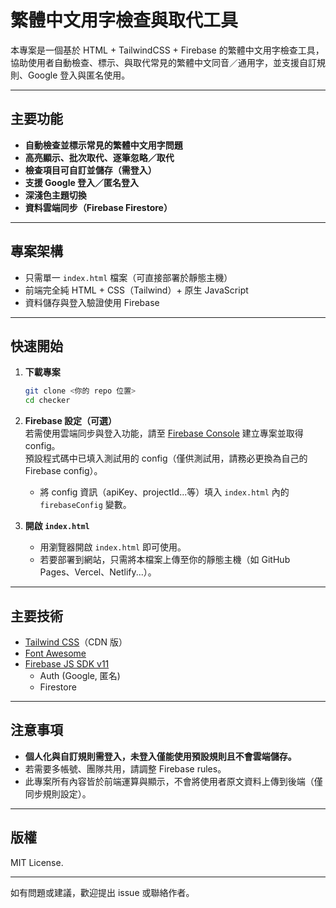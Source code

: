 

# 繁體中文用字檢查與取代工具

本專案是一個基於 HTML + TailwindCSS + Firebase 的繁體中文用字檢查工具，協助使用者自動檢查、標示、與取代常見的繁體中文同音／通用字，並支援自訂規則、Google 登入與匿名使用。

---

## 主要功能

- **自動檢查並標示常見的繁體中文用字問題**  
- **高亮顯示、批次取代、逐筆忽略／取代**  
- **檢查項目可自訂並儲存（需登入）**
- **支援 Google 登入／匿名登入**
- **深淺色主題切換**
- **資料雲端同步（Firebase Firestore）**

---

## 專案架構

- 只需單一 `index.html` 檔案（可直接部署於靜態主機）
- 前端完全純 HTML + CSS（Tailwind）+ 原生 JavaScript
- 資料儲存與登入驗證使用 Firebase

---

## 快速開始

1. **下載專案**
   ```bash
   git clone <你的 repo 位置>
   cd checker
   ```

2. **Firebase 設定（可選）**  
   若需使用雲端同步與登入功能，請至 [Firebase Console](https://console.firebase.google.com/) 建立專案並取得 config。  
   預設程式碼中已填入測試用的 config（僅供測試用，請務必更換為自己的 Firebase config）。

   - 將 config 資訊（apiKey、projectId...等）填入 `index.html` 內的 `firebaseConfig` 變數。

3. **開啟 `index.html`**
   - 用瀏覽器開啟 `index.html` 即可使用。
   - 若要部署到網站，只需將本檔案上傳至你的靜態主機（如 GitHub Pages、Vercel、Netlify...）。

---

## 主要技術

- [Tailwind CSS](https://tailwindcss.com/)（CDN 版）
- [Font Awesome](https://fontawesome.com/icons)
- [Firebase JS SDK v11](https://firebase.google.com/docs/web/setup)  
  - Auth (Google, 匿名)
  - Firestore

---

## 注意事項

- **個人化與自訂規則需登入，未登入僅能使用預設規則且不會雲端儲存。**
- 若需要多帳號、團隊共用，請調整 Firebase rules。
- 此專案所有內容皆於前端運算與顯示，不會將使用者原文資料上傳到後端（僅同步規則設定）。

---

## 版權

MIT License.

---

如有問題或建議，歡迎提出 issue 或聯絡作者。